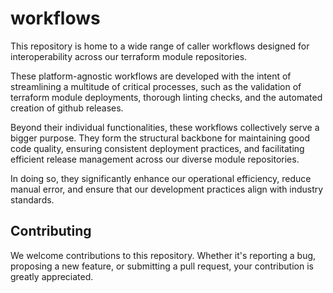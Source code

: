 # workflows

This repository is home to a wide range of caller workflows designed for interoperability across our terraform module repositories.

These platform-agnostic workflows are developed with the intent of streamlining a multitude of critical processes, such as the validation of terraform module deployments, thorough linting checks, and the automated creation of github releases.

Beyond their individual functionalities, these workflows collectively serve a bigger purpose. They form the structural backbone for maintaining good code quality, ensuring consistent deployment practices, and facilitating efficient release management across our diverse module repositories.

In doing so, they significantly enhance our operational efficiency, reduce manual error, and ensure that our development practices align with industry standards.

## Contributing

We welcome contributions to this repository. Whether it's reporting a bug, proposing a new feature, or submitting a pull request, your contribution is greatly appreciated.
